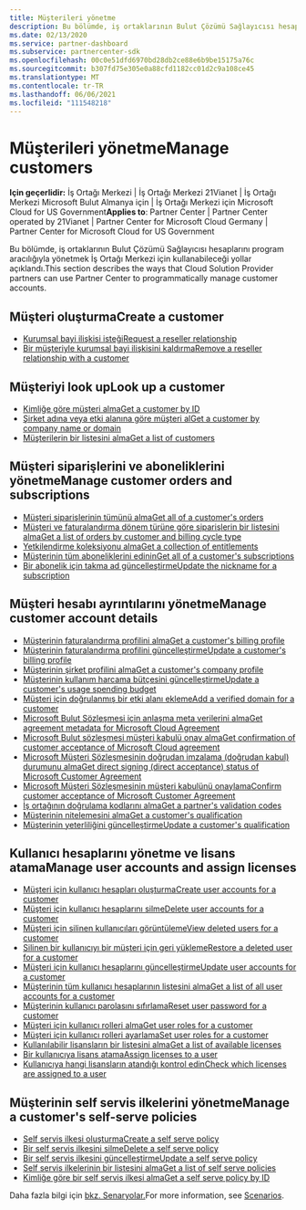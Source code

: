 ```yaml
---
title: Müşterileri yönetme
description: Bu bölümde, iş ortaklarının Bulut Çözümü Sağlayıcısı hesaplarını programlı olarak yönetmek İş Ortağı Merkezi için bu hesabı nasıl kullanabileceği açıklandı.
ms.date: 02/13/2020
ms.service: partner-dashboard
ms.subservice: partnercenter-sdk
ms.openlocfilehash: 00c0e51dfd6970bd28db2ce88e6b9be15175a76c
ms.sourcegitcommit: b307fd75e305e0a88cfd1182cc01d2c9a108ce45
ms.translationtype: MT
ms.contentlocale: tr-TR
ms.lasthandoff: 06/06/2021
ms.locfileid: "111548218"
---
```

# <a name="manage-customers"></a><span data-ttu-id="48d65-103">Müşterileri yönetme</span><span class="sxs-lookup"><span data-stu-id="48d65-103">Manage customers</span></span>

<span data-ttu-id="48d65-104">**Için geçerlidir:** İş Ortağı Merkezi | İş Ortağı Merkezi 21Vianet | İş Ortağı Merkezi Microsoft Bulut Almanya için | İş Ortağı Merkezi için Microsoft Cloud for US Government</span><span class="sxs-lookup"><span data-stu-id="48d65-104">**Applies to**: Partner Center | Partner Center operated by 21Vianet | Partner Center for Microsoft Cloud Germany | Partner Center for Microsoft Cloud for US Government</span></span>

<span data-ttu-id="48d65-105">Bu bölümde, iş ortaklarının Bulut Çözümü Sağlayıcısı hesaplarını program aracılığıyla yönetmek İş Ortağı Merkezi için kullanabileceği yollar açıklandı.</span><span class="sxs-lookup"><span data-stu-id="48d65-105">This section describes the ways that Cloud Solution Provider partners can use Partner Center to programmatically manage customer accounts.</span></span>

## <a name="create-a-customer"></a><span data-ttu-id="48d65-106">Müşteri oluşturma</span><span class="sxs-lookup"><span data-stu-id="48d65-106">Create a customer</span></span>

- [<span data-ttu-id="48d65-107">Kurumsal bayi ilişkisi isteği</span><span class="sxs-lookup"><span data-stu-id="48d65-107">Request a reseller relationship</span></span>](request-reseller-relationship.md)
- [<span data-ttu-id="48d65-108">Bir müşteriyle kurumsal bayi ilişkisini kaldırma</span><span class="sxs-lookup"><span data-stu-id="48d65-108">Remove a reseller relationship with a customer</span></span>](remove-a-reseller-relationship-with-a-customer.md)

## <a name="look-up-a-customer"></a><span data-ttu-id="48d65-109">Müşteriyi look up</span><span class="sxs-lookup"><span data-stu-id="48d65-109">Look up a customer</span></span>

- [<span data-ttu-id="48d65-110">Kimliğe göre müşteri alma</span><span class="sxs-lookup"><span data-stu-id="48d65-110">Get a customer by ID</span></span>](get-a-customer-by-id.md)
- [<span data-ttu-id="48d65-111">Şirket adına veya etki alanına göre müşteri al</span><span class="sxs-lookup"><span data-stu-id="48d65-111">Get a customer by company name or domain</span></span>](get-a-customer-by-name.md)
- [<span data-ttu-id="48d65-112">Müşterilerin bir listesini alma</span><span class="sxs-lookup"><span data-stu-id="48d65-112">Get a list of customers</span></span>](get-a-list-of-customers.md)

## <a name="manage-customer-orders-and-subscriptions"></a><span data-ttu-id="48d65-113">Müşteri siparişlerini ve aboneliklerini yönetme</span><span class="sxs-lookup"><span data-stu-id="48d65-113">Manage customer orders and subscriptions</span></span>

- [<span data-ttu-id="48d65-114">Müşteri siparişlerinin tümünü alma</span><span class="sxs-lookup"><span data-stu-id="48d65-114">Get all of a customer's orders</span></span>](get-all-of-a-customer-s-orders.md)
- [<span data-ttu-id="48d65-115">Müşteri ve faturalandırma dönem türüne göre siparişlerin bir listesini alma</span><span class="sxs-lookup"><span data-stu-id="48d65-115">Get a list of orders by customer and billing cycle type</span></span>](get-a-list-of-orders-by-customer-and-billing-cycle-type.md)
- [<span data-ttu-id="48d65-116">Yetkilendirme koleksiyonu alma</span><span class="sxs-lookup"><span data-stu-id="48d65-116">Get a collection of entitlements</span></span>](get-a-collection-of-entitlements.md)
- [<span data-ttu-id="48d65-117">Müşterinin tüm aboneliklerini edinin</span><span class="sxs-lookup"><span data-stu-id="48d65-117">Get all of a customer's subscriptions</span></span>](get-all-of-a-customer-s-subscriptions.md)
- [<span data-ttu-id="48d65-118">Bir abonelik için takma ad güncelleştirme</span><span class="sxs-lookup"><span data-stu-id="48d65-118">Update the nickname for a subscription</span></span>](update-the-nickname-for-a-subscription.md)

## <a name="manage-customer-account-details"></a><span data-ttu-id="48d65-119">Müşteri hesabı ayrıntılarını yönetme</span><span class="sxs-lookup"><span data-stu-id="48d65-119">Manage customer account details</span></span>

- [<span data-ttu-id="48d65-120">Müşterinin faturalandırma profilini alma</span><span class="sxs-lookup"><span data-stu-id="48d65-120">Get a customer's billing profile</span></span>](get-all-of-a-customer-s-billing-profiles.md)
- [<span data-ttu-id="48d65-121">Müşterinin faturalandırma profilini güncelleştirme</span><span class="sxs-lookup"><span data-stu-id="48d65-121">Update a customer's billing profile</span></span>](update-a-customer-s-billing-profile.md)
- [<span data-ttu-id="48d65-122">Müşterinin şirket profilini alma</span><span class="sxs-lookup"><span data-stu-id="48d65-122">Get a customer's company profile</span></span>](get-a-customer-s-company-profile.md)
- [<span data-ttu-id="48d65-123">Müşterinin kullanım harcama bütçesini güncelleştirme</span><span class="sxs-lookup"><span data-stu-id="48d65-123">Update a customer's usage spending budget</span></span>](update-a-customer-s-usage-spending-budget.md)
- [<span data-ttu-id="48d65-124">Müşteri için doğrulanmış bir etki alanı ekleme</span><span class="sxs-lookup"><span data-stu-id="48d65-124">Add a verified domain for a customer</span></span>](add-a-verified-domain-for-a-customer.md)
- [<span data-ttu-id="48d65-125">Microsoft Bulut Sözleşmesi için anlaşma meta verilerini alma</span><span class="sxs-lookup"><span data-stu-id="48d65-125">Get agreement metadata for Microsoft Cloud Agreement</span></span>](get-agreement-metadata.md)
- [<span data-ttu-id="48d65-126">Microsoft Bulut sözleşmesi müşteri kabulü onay alma</span><span class="sxs-lookup"><span data-stu-id="48d65-126">Get confirmation of customer acceptance of Microsoft Cloud agreement</span></span>](get-confirmation-of-customer-consent.md)
- [<span data-ttu-id="48d65-127">Microsoft Müşteri Sözleşmesinin doğrudan imzalama (doğrudan kabul) durumunu alma</span><span class="sxs-lookup"><span data-stu-id="48d65-127">Get direct signing (direct acceptance) status of Microsoft Customer Agreement</span></span>](get-direct-sign-status-of-customer-agreement.md)
- [<span data-ttu-id="48d65-128">Microsoft Müşteri Sözleşmesinin müşteri kabulünü onaylama</span><span class="sxs-lookup"><span data-stu-id="48d65-128">Confirm customer acceptance of Microsoft Customer Agreement</span></span>](confirm-customer-consent-customer-agreement.md)
- [<span data-ttu-id="48d65-129">İş ortağının doğrulama kodlarını alma</span><span class="sxs-lookup"><span data-stu-id="48d65-129">Get a partner's validation codes</span></span>](get-a-partner-s-validation-codes.md)
- [<span data-ttu-id="48d65-130">Müşterinin nitelemesini alma</span><span class="sxs-lookup"><span data-stu-id="48d65-130">Get a customer's qualification</span></span>](./get-customer-qualification-synchronous.md)
- [<span data-ttu-id="48d65-131">Müşterinin yeterliliğini güncelleştirme</span><span class="sxs-lookup"><span data-stu-id="48d65-131">Update a customer's qualification</span></span>](./update-customer-qualification-synchronous.md)

## <a name="manage-user-accounts-and-assign-licenses"></a><span data-ttu-id="48d65-132">Kullanıcı hesaplarını yönetme ve lisans atama</span><span class="sxs-lookup"><span data-stu-id="48d65-132">Manage user accounts and assign licenses</span></span>

- [<span data-ttu-id="48d65-133">Müşteri için kullanıcı hesapları oluşturma</span><span class="sxs-lookup"><span data-stu-id="48d65-133">Create user accounts for a customer</span></span>](create-user-accounts-for-a-customer.md)
- [<span data-ttu-id="48d65-134">Müşteri için kullanıcı hesaplarını silme</span><span class="sxs-lookup"><span data-stu-id="48d65-134">Delete user accounts for a customer</span></span>](delete-user-accounts-for-a-customer.md)
- [<span data-ttu-id="48d65-135">Müşteri için silinen kullanıcıları görüntüleme</span><span class="sxs-lookup"><span data-stu-id="48d65-135">View deleted users for a customer</span></span>](view-a-deleted-user.md)
- [<span data-ttu-id="48d65-136">Silinen bir kullanıcıyı bir müşteri için geri yükleme</span><span class="sxs-lookup"><span data-stu-id="48d65-136">Restore a deleted user for a customer</span></span>](restore-a-user-for-a-customer.md)
- [<span data-ttu-id="48d65-137">Müşteri için kullanıcı hesaplarını güncelleştirme</span><span class="sxs-lookup"><span data-stu-id="48d65-137">Update user accounts for a customer</span></span>](update-user-accounts-for-a-customer.md)
- [<span data-ttu-id="48d65-138">Müşterinin tüm kullanıcı hesaplarının listesini alma</span><span class="sxs-lookup"><span data-stu-id="48d65-138">Get a list of all user accounts for a customer</span></span>](get-a-list-of-all-user-accounts-for-a-customer.md)
- [<span data-ttu-id="48d65-139">Müşterinin kullanıcı parolasını sıfırlama</span><span class="sxs-lookup"><span data-stu-id="48d65-139">Reset user password for a customer</span></span>](reset-user-password-for-a-customer.md)
- [<span data-ttu-id="48d65-140">Müşteri için kullanıcı rolleri alma</span><span class="sxs-lookup"><span data-stu-id="48d65-140">Get user roles for a customer</span></span>](get-user-roles-for-a-customer.md)
- [<span data-ttu-id="48d65-141">Müşteri için kullanıcı rolleri ayarlama</span><span class="sxs-lookup"><span data-stu-id="48d65-141">Set user roles for a customer</span></span>](set-user-roles-for-a-customer.md)
- [<span data-ttu-id="48d65-142">Kullanılabilir lisansların bir listesini alma</span><span class="sxs-lookup"><span data-stu-id="48d65-142">Get a list of available licenses</span></span>](get-a-list-of-available-licenses.md)
- [<span data-ttu-id="48d65-143">Bir kullanıcıya lisans atama</span><span class="sxs-lookup"><span data-stu-id="48d65-143">Assign licenses to a user</span></span>](assign-licenses-to-a-user.md)
- [<span data-ttu-id="48d65-144">Kullanıcıya hangi lisansların atandığı kontrol edin</span><span class="sxs-lookup"><span data-stu-id="48d65-144">Check which licenses are assigned to a user</span></span>](check-which-licenses-are-assigned-to-a-user.md)

## <a name="manage-a-customers-self-serve-policies"></a><span data-ttu-id="48d65-145">Müşterinin self servis ilkelerini yönetme</span><span class="sxs-lookup"><span data-stu-id="48d65-145">Manage a customer's self-serve policies</span></span>

- [<span data-ttu-id="48d65-146">Self servis ilkesi oluşturma</span><span class="sxs-lookup"><span data-stu-id="48d65-146">Create a self serve policy</span></span>](create-a-self-serve-policy.md)
- [<span data-ttu-id="48d65-147">Bir self servis ilkesini silme</span><span class="sxs-lookup"><span data-stu-id="48d65-147">Delete a self serve policy</span></span>](delete-a-self-serve-policy.md)
- [<span data-ttu-id="48d65-148">Bir self servis ilkesini güncelleştirme</span><span class="sxs-lookup"><span data-stu-id="48d65-148">Update a self serve policy</span></span>](update-a-self-serve-policy.md)
- [<span data-ttu-id="48d65-149">Self servis ilkelerinin bir listesini alma</span><span class="sxs-lookup"><span data-stu-id="48d65-149">Get a list of self serve policies</span></span>](get-a-list-of-self-serve-policies.md)
- [<span data-ttu-id="48d65-150">Kimliğe göre bir self servis ilkesi alma</span><span class="sxs-lookup"><span data-stu-id="48d65-150">Get a self serve policy by ID</span></span>](get-a-self-serve-policy-by-id.md)

<span data-ttu-id="48d65-151">Daha fazla bilgi için [bkz. Senaryolar.](scenarios.md)</span><span class="sxs-lookup"><span data-stu-id="48d65-151">For more information, see [Scenarios](scenarios.md).</span></span>